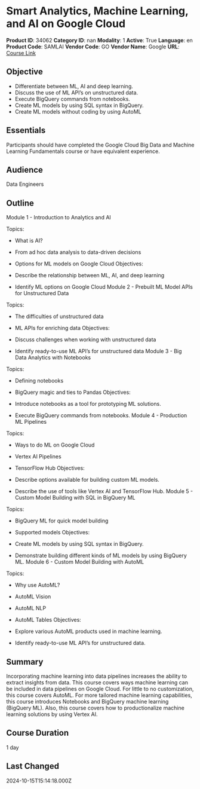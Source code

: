 # Smart Analytics, Machine Learning, and AI on Google Cloud

**Product ID**: 34062
**Category ID**: nan
**Modality**: 1
**Active**: True
**Language**: en
**Product Code**: SAMLAI
**Vendor Code**: GO
**Vendor Name**: Google
**URL**: [Course Link](https://www.fastlaneus.com/course/google-samlai)

## Objective
- Differentiate between ML, AI and deep learning.
- Discuss the use of ML API’s on unstructured data.
- Execute BigQuery commands from notebooks.
- Create ML models by using SQL syntax in BigQuery.
- Create ML models without coding by using AutoML

## Essentials
Participants should have completed the Google Cloud Big Data and Machine Learning Fundamentals course or have equivalent experience.

## Audience
Data Engineers

## Outline
Module 1 - Introduction to Analytics and AI


Topics:



- What is AI?
- From ad hoc data analysis to data-driven decisions
- Options for ML models on Google Cloud
Objectives:



- Describe the relationship between ML, AI, and deep learning
- Identify ML options on Google Cloud
Module 2 - Prebuilt ML Model APIs for Unstructured Data


Topics:



- The difficulties of unstructured data
- ML APIs for enriching data
Objectives:



- Discuss challenges when working with unstructured data
- Identify ready-to-use ML API’s for unstructured data
Module 3 - Big Data Analytics with Notebooks


Topics:



- Defining notebooks
- BigQuery magic and ties to Pandas
Objectives:



- Introduce notebooks as a tool for prototyping ML solutions.
- Execute BigQuery commands from notebooks.
Module 4 - Production ML Pipelines


Topics:



- Ways to do ML on Google Cloud
- Vertex AI Pipelines
- TensorFlow Hub
Objectives:



- Describe options available for building custom ML models.
- Describe the use of tools like Vertex AI and TensorFlow Hub.
Module 5 - Custom Model Building with SQL in BigQuery ML


Topics:



- BigQuery ML for quick model building
- Supported models
Objectives:



- Create ML models by using SQL syntax in BigQuery.
- Demonstrate building different kinds of ML models by using BigQuery ML.
Module 6 - Custom Model Building with AutoML


Topics:



- Why use AutoML?
- AutoML Vision
- AutoML NLP
- AutoML Tables
Objectives:



- Explore various AutoML products used in machine learning.
- Identify ready-to-use ML API’s for unstructured data.

## Summary
Incorporating machine learning into data pipelines increases the ability to extract insights from data. This course covers ways machine learning can be included in data pipelines on Google Cloud. For little to no customization, this course covers AutoML. For more tailored machine learning capabilities, this course introduces Notebooks and BigQuery machine learning (BigQuery ML). Also, this course covers how to productionalize machine learning solutions by using Vertex AI.

## Course Duration
1 day

## Last Changed
2024-10-15T15:14:18.000Z

